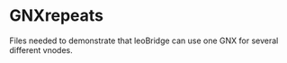 GNXrepeats
==========

Files needed to demonstrate that leoBridge can use one GNX for several different vnodes.
